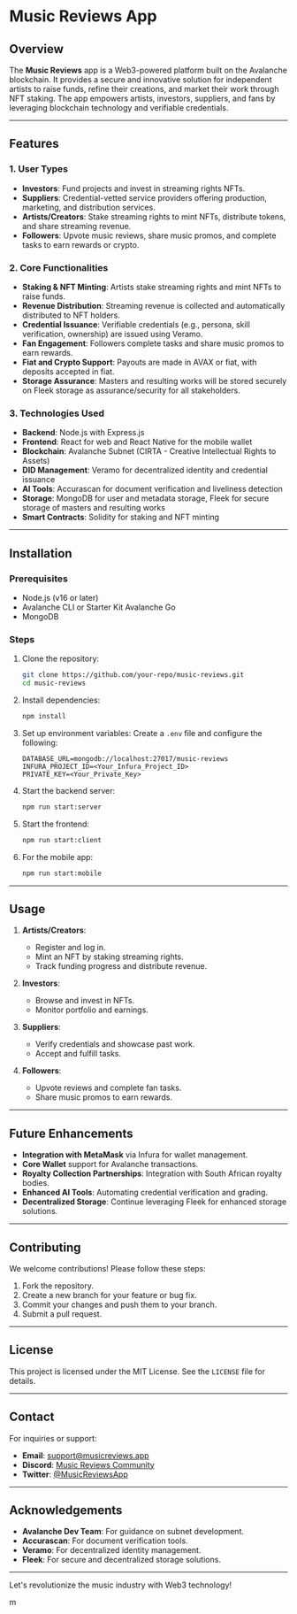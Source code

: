 # Music Reviews App

## Overview
The **Music Reviews** app is a Web3-powered platform built on the Avalanche blockchain. It provides a secure and innovative solution for independent artists to raise funds, refine their creations, and market their work through NFT staking. The app empowers artists, investors, suppliers, and fans by leveraging blockchain technology and verifiable credentials.

---

## Features

### 1. **User Types**
- **Investors**: Fund projects and invest in streaming rights NFTs.
- **Suppliers**: Credential-vetted service providers offering production, marketing, and distribution services.
- **Artists/Creators**: Stake streaming rights to mint NFTs, distribute tokens, and share streaming revenue.
- **Followers**: Upvote music reviews, share music promos, and complete tasks to earn rewards or crypto.

### 2. **Core Functionalities**
- **Staking & NFT Minting**: Artists stake streaming rights and mint NFTs to raise funds.
- **Revenue Distribution**: Streaming revenue is collected and automatically distributed to NFT holders.
- **Credential Issuance**: Verifiable credentials (e.g., persona, skill verification, ownership) are issued using Veramo.
- **Fan Engagement**: Followers complete tasks and share music promos to earn rewards.
- **Fiat and Crypto Support**: Payouts are made in AVAX or fiat, with deposits accepted in fiat.
- **Storage Assurance**: Masters and resulting works will be stored securely on Fleek storage as assurance/security for all stakeholders.

### 3. **Technologies Used**
- **Backend**: Node.js with Express.js
- **Frontend**: React for web and React Native for the mobile wallet
- **Blockchain**: Avalanche Subnet (CIRTA - Creative Intellectual Rights to Assets)
- **DID Management**: Veramo for decentralized identity and credential issuance
- **AI Tools**: Accurascan for document verification and liveliness detection
- **Storage**: MongoDB for user and metadata storage, Fleek for secure storage of masters and resulting works
- **Smart Contracts**: Solidity for staking and NFT minting

---

## Installation

### Prerequisites
- Node.js (v16 or later)
- Avalanche CLI or Starter Kit Avalanche Go
- MongoDB

### Steps
1. Clone the repository:
   ```bash
   git clone https://github.com/your-repo/music-reviews.git
   cd music-reviews
   ```

2. Install dependencies:
   ```bash
   npm install
   ```

3. Set up environment variables:
   Create a `.env` file and configure the following:
   ```env
   DATABASE_URL=mongodb://localhost:27017/music-reviews
   INFURA_PROJECT_ID=<Your_Infura_Project_ID>
   PRIVATE_KEY=<Your_Private_Key>
   ```

4. Start the backend server:
   ```bash
   npm run start:server
   ```

5. Start the frontend:
   ```bash
   npm run start:client
   ```

6. For the mobile app:
   ```bash
   npm run start:mobile
   ```

---

## Usage

1. **Artists/Creators**:
   - Register and log in.
   - Mint an NFT by staking streaming rights.
   - Track funding progress and distribute revenue.

2. **Investors**:
   - Browse and invest in NFTs.
   - Monitor portfolio and earnings.

3. **Suppliers**:
   - Verify credentials and showcase past work.
   - Accept and fulfill tasks.

4. **Followers**:
   - Upvote reviews and complete fan tasks.
   - Share music promos to earn rewards.

---

## Future Enhancements
- **Integration with MetaMask** via Infura for wallet management.
- **Core Wallet** support for Avalanche transactions.
- **Royalty Collection Partnerships**: Integration with South African royalty bodies.
- **Enhanced AI Tools**: Automating credential verification and grading.
- **Decentralized Storage**: Continue leveraging Fleek for enhanced storage solutions.

---

## Contributing

We welcome contributions! Please follow these steps:
1. Fork the repository.
2. Create a new branch for your feature or bug fix.
3. Commit your changes and push them to your branch.
4. Submit a pull request.

---

## License
This project is licensed under the MIT License. See the `LICENSE` file for details.

---

## Contact
For inquiries or support:
- **Email**: support@musicreviews.app
- **Discord**: [Music Reviews Community](#)
- **Twitter**: [@MusicReviewsApp](#)

---

## Acknowledgements
- **Avalanche Dev Team**: For guidance on subnet development.
- **Accurascan**: For document verification tools.
- **Veramo**: For decentralized identity management.
- **Fleek**: For secure and decentralized storage solutions.

---

Let's revolutionize the music industry with Web3 technology!


m